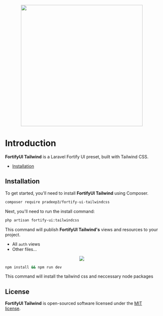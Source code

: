 <p align="center"><img width="400" src="https://github.com/mekpk/fortify-ui-tailwindcss/raw/master/fortify-ui-tailwindcss.png"></p>

# Introduction

**FortifyUI Tailwind** is a Laravel Fortify UI preset, built with Tailwind CSS.

-   [Installation](#installation)

## Installation

To get started, you'll need to install **FortifyUI Tailwind** using Composer.

```bash
composer require pradeep3/fortify-ui-tailwindcss
```

Next, you'll need to run the install command:

```bash
php artisan fortify-ui:tailwindcss
```

This command will publish **FortifyUI Tailwind's** views and resources to your project.

-   All `auth` views
-   Other files...

<p align="center"><img  src="https://github.com/mekpk/fortify-ui-tailwindcss/raw/master/fortify-ui-tailwindcss-screenshot.PNG"></p>

```bash
npm install && npm run dev
```

This command will install the tailwind css and neccessary node packages

## License

**FortifyUI Tailwind** is open-sourced software licensed under the [MIT license](LICENSE.md).
